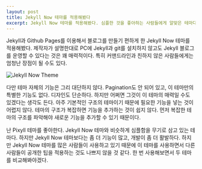 ```yaml
---
layout: post
title: Jekyll Now 테마를 적용해봤다
excerpt: Jekyll Now 테마를 적용해봤다. 심플한 것을 좋아하는 사람들에게 알맞은 테마다.
---
```


Jekyll과 Github Pages를 이용해서 블로그를 만들기 편하게 한 Jekyll Now 테마를 적용해봤다. 제작자가 설명한대로 PC에 Jekyll과 git를 설치하지 않고도 Jekyll 블로그를 운영할 수 있다는 것은 꽤 매력적이다. 특히 커맨드라인과 친하지 않은 사람들에게는 엄청난 장점이 될 수도 있다.

![Jekyll Now Theme](http://i.imgur.com/YnqERc9.jpg)

다만 테마 자체의 기능은 그리 대단하지 않다. Pagination도 안 되어 있고, 이 테마만의 특별한 기능도 없다. 디자인도 단순하다. 하지만 어쩌면 그것이 이 테마의 매력일 수도 있겠다는 생각도 든다. 아주 기본적인 구조의 테마이기 때문에 필요한 기능을 넣는 것이 어렵지 않다. 테마의 구조가 복잡하면 기능을 추가하는 것이 쉽지 않다. 먼저 복잡한 테마의 구조를 파악해야 새로운 기능을 추가할 수 있기 때문이다.

난 Pixyll 테마를 좋아한다. Jekyll Now 테마와 비슷하게 심플함을 무기로 삼고 있는 테마다. 하지만 Jekyll Now 테마보다는 좀 더 기능이 많고, 개발이 좀 더 활발하다. 하지만 Jekyll Now 테마를 많은 사람들이 사용하고 있기 때문에 이 테마를 사용하면서 다른 사람들이 공개한 팁을 적용하는 것도 나쁘지 않을 것 같다. 한 번 사용해보면서 두 테마를 비교해봐야겠다.